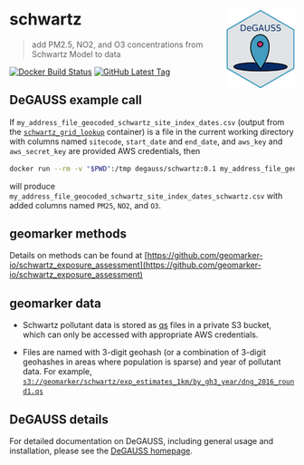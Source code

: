 # schwartz <a href='https://degauss-org.github.io/DeGAUSS/'><img src='DeGAUSS_hex.png' align="right" height="138.5" /></a>

> add PM2.5, NO2, and O3 concentrations from Schwartz Model to data

[![Docker Build Status](https://img.shields.io/docker/automated/degauss/schwartz)](https://hub.docker.com/repository/docker/degauss/schwartz/tags)
[![GitHub Latest Tag](https://img.shields.io/github/v/tag/degauss-org/schwartz)](https://github.com/degauss-org/schwartz/releases)

## DeGAUSS example call

If `my_address_file_geocoded_schwartz_site_index_dates.csv` (output from the [`schwartz_grid_lookup`](https://degauss.org/schwartz_grid_lookup/) container) is a file in the current working directory with columns named `sitecode`, `start_date` and `end_date`, and `aws_key` and `aws_secret_key` are provided AWS credentials, then

```sh
docker run --rm -v "$PWD":/tmp degauss/schwartz:0.1 my_address_file_geocoded_schwartz_site_index_dates.csv aws_key aws_secret_key
```

will produce `my_address_file_geocoded_schwartz_site_index_dates_schwartz.csv` with added columns named `PM25`, `NO2`, and `O3`.

## geomarker methods

Details on methods can be found at [https://github.com/geomarker-io/schwartz_exposure_assessment](https://github.com/geomarker-io/schwartz_exposure_assessment)

## geomarker data

- Schwartz pollutant data is stored as [qs](https://github.com/traversc/qs) files in a private S3 bucket, which can only be accessed with appropriate AWS credentials. 

- Files are named with 3-digit geohash (or a combination of 3-digit geohashes in areas where population is sparse) and year of pollutant data. For example,  [`s3://geomarker/schwartz/exp_estimates_1km/by_gh3_year/dng_2016_round1.qs`](https://geomarker.s3.us-east-2.amazonaws.com/geomarker/schwartz/exp_estimates_1km/by_gh3_year/dng_2016_round1.qs)

## DeGAUSS details

For detailed documentation on DeGAUSS, including general usage and installation, please see the [DeGAUSS homepage](https://degauss.org).

